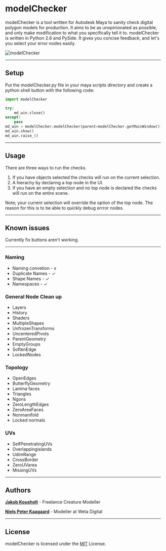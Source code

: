 # modelChecker

modelChecker is a tool written for Autodesk Maya to sanity check digital polygon models for production. It aims to be as unopinionated as possible, and only make modification to what you specifically tell it to. modelChecker is written in Python 2.6 and PySide. It gives you concise feedback, and let's you select your error nodes easily.

![modelChecker](https://i.imgur.com/1PQr1S5.jpg)

---
## Setup

Put the modelChecker.py file in your maya scripts directory and create a python shell button with the following code:

```python
import modelChecker

try:
    md_win.close()
except:
    pass
md_win = modelChecker.modelChecker(parent=modelChecker.getMainWindow())
md_win.show()
md_win.raise_()
```

---

## Usage

There are three ways to run the checks.

1) If you have objects selected the checks will run on the current selection.
2) A hierachy by declaring a top node in the UI.
3) If you have an empty selection and no top node is declared the checks will run on the entire scene.

Note; your current selection will override the option of the top node. The reason for this is to be able to quickly debug errror nodes.

---

## Known issues

Currently fix buttons aren't working.

---

### Naming

* Naming convetion - x
* Duplicate Names - ✓
* Shape Names - ✓
* Namespaces - ✓

### General Node Clean up

* Layers
* History
* Shaders
* MultipleShapes
* UnfrozenTransforms
* UncenteredPivots
* ParentGeometry
* EmptyGroups
* SoftenEdge
* LockedNodes

### Topology

* OpenEdges
* ButterflyGeometry
* Lamina faces
* Triangles
* Ngons
* ZeroLengthEdges
* ZeroAreaFaces
* Nonmanifold
* Locked normals

### UVs

* SelfPenetratingUVs
* Overlappingislands
* UdimRange
* CrossBorder
* ZeroUVarea
* MissingUVs

---
## Authors

[**Jakob Kousholt**](https://www.linkedin.com/in/jakejk/) - Freelance Creature Modeller

[**Niels Peter Kaagaard**](https://www.linkedin.com/in/niels-peter-kaagaard-146b8a13) - Modeller at Weta Digital

---

## License

modelChecker is licensed under the [MIT](https://rem.mit-license.org/) License.